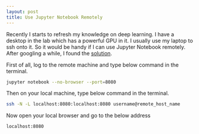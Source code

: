 ```yaml
---
layout: post
title: Use Jupyter Notebook Remotely
---
```


Recently I starts to refresh my knowledge on deep learning. I have a desktop in the lab which 
has a powerful GPU in it. I usually use my laptop to ssh onto it.
So it would be handy if I can use Jupyter Notebook remotely.
After googling a while, I found the [solution](https://amber-md.github.io/pytraj/latest/tutorials/remote_jupyter_notebook).


First of all, log to the remote machine and type below command in the terminal.

```bash
jupyter notebook --no-browser --port=8080
```

Then on your local machine, type below command in the terminal.

```bash
ssh -N -L localhost:8080:localhost:8080 username@remote_host_name
```

Now open your local browser and go to the below address

```bash
localhost:8080
```
